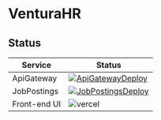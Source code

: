 # VenturaHR

## Status
| Service | Status |
|---------|--------|
| ApiGateway | [![ApiGatewayDeploy](https://github.com/fabioper/VenturaHR/actions/workflows/api-gateway.yml/badge.svg)](https://github.com/fabioper/VenturaHR/actions/workflows/api-gateway.yml) |
| JobPostings | [![JobPostingsDeploy](https://github.com/fabioper/VenturaHR/actions/workflows/jobpostings.yml/badge.svg)](https://github.com/fabioper/VenturaHR/actions/workflows/jobpostings.yml)
| Front-end UI | ![vercel](https://vercelbadge.vercel.app/api/fabioper/VenturaHR?style=plastic) |
